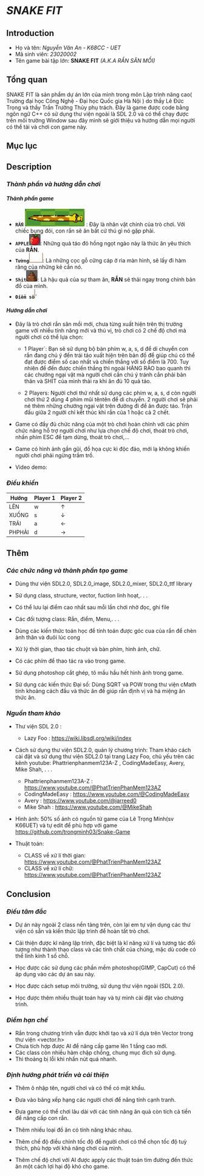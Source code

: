 # ***SNAKE FIT*** 

## **Introduction** 

+ Họ và tên: *Nguyễn Văn An - K68CC - UET* 
+ Mã sinh viên: *23020002*
+ Tên game bài tập lớn: **SNAKE FIT**  *(A.K.A RẮN SĂN MỒI)*
## **Tổng quan**
 SNAKE FIT là sản phẩm dự án lớn của mình trong môn Lập trình nâng cao( Trường đại học Công Nghệ - Đại học Quốc gia Hà Nội )  do thầy Lê Đức Trọng và thầy Trần Trường Thủy phụ trách.
 Đây là game được code bằng ngôn ngữ C++ có sử dụng thư viện ngoài là SDL 2.0 và có thể chạy được trên môi trường Window sau đây mình sẽ giới thiệu và hướng dẫn mọi người có thể tải và chơi con game này.
## **Mục lục**

## **Description** 

### *Thành phần và hướng dẫn chơi* 
#### *Thành phần game*

- **`RẮN`**  ![](TEST/TEST/show/ran.png)  : Đây là nhân vật chính của trò chơi. Với chiếc bụng đói, con rắn sẽ ăn bất cứ thú gì nó gặp phải.
- **`APPLE`**![](TEST/TEST/show/apple.png): Những quả táo đỏ hồng ngọt ngào này là thức ăn yêu thích của **RẮN**.
- **`Tường`**![](TEST/TEST/show/doc25.png)![](TEST/TEST/show/ngang34.png)![](TEST/TEST/show/doc25.png): Là những cọc gỗ cững cáp ở rìa màn hình, sẽ lấy đi hàm răng của những kẻ cắn nó.
- **`Shit`**![](TEST/TEST/show/shit2.png): Là hậu quả của sự tham ăn, **RẮN** sẽ thải ngay trong chính bản đồ của mình.
- **`Điểm số`**![](TEST/TEST/show/doc25.png)
#### *Hướng dẫn chơi*
- Đây là trò chơi rắn săn mồi mới, chưa từng xuất hiện trên thị trường game với nhiều tính năng mới và thú vị, trò chơi có 2 chế độ chơi mà người chơi có thể lựa chọn: 

    + 1 Player`: Bạn sẽ sử dụng bộ bàn phím w, a, s, d để di chuyển con rắn đang chú ý đến trái táo xuất hiện trên bản đồ để giúp chú có thể đạt được điểm số cao nhất và chiến thắng với số điểm là 700. Tuy nhiên để đến được chiến thắng thì ngoài HÀNG RÀO bao quanh thì các chướng ngại vật mà người chơi cần chú ý tránh cắn phải bản thân và SHIT của mình thải ra khi ăn đủ 10 quả táo.

    + 2 Players: Người chơi thứ nhất sử dụng các phím w, a, s, d còn người chơi thứ 2 dùng 4 phím mũi têntên để di chuyển. 2 người chơi 
    sẽ phải né thêm những chướng ngại vật trên đường đi để ăn được táo. Trận đấu giữa 2 người chỉ kết thúc khi rắn của 1 hoặc cả 2 chết.

- Game có đầy đủ chức năng của một trò chơi hoàn chỉnh với các phím chức năng hỗ trợ người chơi như lựa chọn chế độ chơi, thoát trò chơi, nhấn phím ESC để tạm dừng, thoát trò chơi,... 

- Game có hình ảnh gần gũi, đồ họa cực kì độc đáo, mới lạ không khiến người chơi phải ngừng trầm trồ.

- Video demo:

### *Điều khiển* 

| Hướng | Player 1 | Player 2 | 
|---------|----------|----------|
| LÊN     |     w    |     ↑    |
| XUỐNG   |     s    |     ↓    |
| TRÁI    |     a    |     ←    |
| PHPHẢI  |     d    |     →    | 

## **Thêm**  

### *Các chức năng và thành phần tạo game*  
- Dùng thư viện SDL2.0, SDL2.0_image, SDL2.0_mixer, SDL2.0_ttf library 

- Sử dụng class, structure, vector, fuction linh hoạt,. . .

- Có thể lưu lại điểm cao nhất sau mỗi lần chơi nhờ đọc, ghi file

- Các đối tượng class: Rắn, điểm, Menu,. . .

- Dùng các kiến thức toán học để tính toán được góc cua của rắn để chèn ảnh thân và đuôi lúc cong 

- Xử lý thời gian, thao tác chuột và bàn phím, hình ảnh, chữ. 

- Có các phím để thao tác ra vào trong game.

- Sử dụng photoshop cắt ghép, tô mầu hầu hết hình ảnh trong game.

- Sử dụng các kiến thức Đại số: Dùng SQRT và POW trong thư viện cMath tính khoảng cách đầu và thức ăn để giúp rắn định vị và há miệng ăn thức ăn.

### *Nguồn tham khảo* 
- Thư viện SDL 2.0 :
  + Lazy Foo : https://wiki.libsdl.org/wiki/index
- Cách sử dụng thư viện SDL2.0, quản lý chương trình: Tham khảo cách cài đặt và sử dụng thư viện SDL2.0 tại trang Lazy Foo, chủ yếu trên các kênh youtube: Phattrienphanmem123A-Z , CodingMadeEasy, Avery, 
Mike Shah, . . .
  + Phattrienphanmem123A-Z : https://www.youtube.com/@PhatTrienPhanMem123AZ  
  + CodingMadeEasy : https://www.youtube.com/@CodingMadeEasy
  + Avery : https://www.youtube.com/@jarreed0
  + Mike Shah : https://www.youtube.com/@MikeShah

- Hình ảnh: 50% số ảnh có nguồn từ game của Lê Trọng Minh(sv K66UET) và tự edit để phù hợp với game https://github.com/trongminh03/Snake-Game

- Thuật toán: 
   + CLASS về xử lí thời gian: https://www.youtube.com/@PhatTrienPhanMem123AZ  
   + CLASS về xử lí chữ: https://www.youtube.com/@PhatTrienPhanMem123AZ  

## **Conclusion** 

### ***Điều tâm đắc***
- Dự án này ngoài 2 class nền tảng trên, còn lại em tự vận dụng các thư viện có sẵn và kiến thức lập trình để hoàn tất trò chơi.

- Cải thiện được kĩ năng lập trình, đặc biệt là kĩ năng xử lí và tương tác đối tượng như thành thạo class và các tính chất của chúng, mặc dù code có thể lỉnh kỉnh 1 số chỗ.

- Học được các sử dụng các phần mềm photoshop(GIMP, CapCut) có thể áp dụng vào các dự án sau này.

- Học được cách setup môi trường, sử dụng thư viện ngoài (SDL 2.0). 

- Học được thêm nhiều thuật toán hay và tự mình cài đặt vào chương trình. 

### ***Điểm hạn chế*** 
- Rắn trong chương trình vẫn được khởi tạo và xử lí dựa trên Vector trong thư viện <vector.h>
- Chưa tích hợp được AI để nâng cấp game lên 1 tầng cao mới.
- Các class còn nhiều hàm chập chồng, chung mục đich sử dụng.
- Thi thoảng bị lỗi khi nhấn nút quá nhanh.
### ***Định hướng phát triển và cải thiện*** 
- Thêm ô nhập tên, người chơi và có thể có mật khẩu.

- Đưa vào bảng xếp hạng các người chơi để nâng tính cạnh tranh.

- Đưa game có thể chơi lâu dài với các tính năng ăn quả còn tích cả tiền để nâng cấp con rắn.

- Thêm nhiều loại đồ ăn có tính năng khác nhau. 

- Thêm chế độ điều chỉnh tốc độ để người chơi có thể chọn tốc độ tuỳ thích, phù hợp với khả năng chơi của mình.

- Thêm chế độ chơi với AI được apply các thuật toán tìm đường đến thức ăn một cách lợi hại
 độ khó cho game. 






